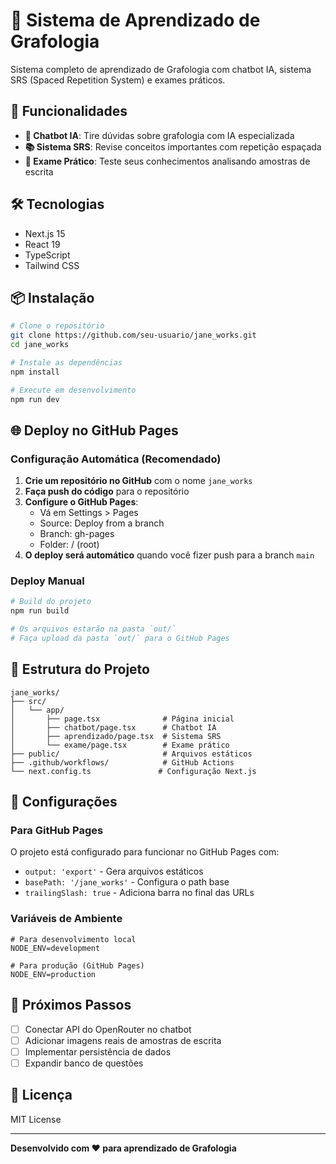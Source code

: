 # 📝 Sistema de Aprendizado de Grafologia

Sistema completo de aprendizado de Grafologia com chatbot IA, sistema SRS (Spaced Repetition System) e exames práticos.

## 🚀 Funcionalidades

- **🤖 Chatbot IA**: Tire dúvidas sobre grafologia com IA especializada
- **📚 Sistema SRS**: Revise conceitos importantes com repetição espaçada
- **📝 Exame Prático**: Teste seus conhecimentos analisando amostras de escrita

## 🛠️ Tecnologias

- Next.js 15
- React 19
- TypeScript
- Tailwind CSS

## 📦 Instalação

```bash
# Clone o repositório
git clone https://github.com/seu-usuario/jane_works.git
cd jane_works

# Instale as dependências
npm install

# Execute em desenvolvimento
npm run dev
```

## 🌐 Deploy no GitHub Pages

### Configuração Automática (Recomendado)

1. **Crie um repositório no GitHub** com o nome `jane_works`
2. **Faça push do código** para o repositório
3. **Configure o GitHub Pages**:
   - Vá em Settings > Pages
   - Source: Deploy from a branch
   - Branch: gh-pages
   - Folder: / (root)
4. **O deploy será automático** quando você fizer push para a branch `main`

### Deploy Manual

```bash
# Build do projeto
npm run build

# Os arquivos estarão na pasta `out/`
# Faça upload da pasta `out/` para o GitHub Pages
```

## 📁 Estrutura do Projeto

```
jane_works/
├── src/
│   └── app/
│       ├── page.tsx              # Página inicial
│       ├── chatbot/page.tsx      # Chatbot IA
│       ├── aprendizado/page.tsx  # Sistema SRS
│       └── exame/page.tsx        # Exame prático
├── public/                       # Arquivos estáticos
├── .github/workflows/            # GitHub Actions
└── next.config.ts               # Configuração Next.js
```

## 🔧 Configurações

### Para GitHub Pages

O projeto está configurado para funcionar no GitHub Pages com:

- `output: 'export'` - Gera arquivos estáticos
- `basePath: '/jane_works'` - Configura o path base
- `trailingSlash: true` - Adiciona barra no final das URLs

### Variáveis de Ambiente

```env
# Para desenvolvimento local
NODE_ENV=development

# Para produção (GitHub Pages)
NODE_ENV=production
```

## 🚀 Próximos Passos

- [ ] Conectar API do OpenRouter no chatbot
- [ ] Adicionar imagens reais de amostras de escrita
- [ ] Implementar persistência de dados
- [ ] Expandir banco de questões

## 📄 Licença

MIT License

---

**Desenvolvido com ❤️ para aprendizado de Grafologia**
